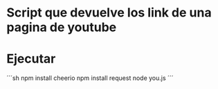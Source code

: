 # Script que devuelve los link de una pagina de youtube

# Ejecutar

´´´sh
npm install cheerio 
npm install request
node you.js
´´´
